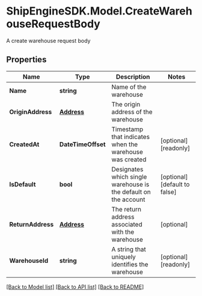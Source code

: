 # ShipEngineSDK.Model.CreateWarehouseRequestBody
A create warehouse request body

## Properties

Name | Type | Description | Notes
------------ | ------------- | ------------- | -------------
**Name** | **string** | Name of the warehouse | 
**OriginAddress** | [**Address**](Address.md) | The origin address of the warehouse | 
**CreatedAt** | **DateTimeOffset** | Timestamp that indicates when the warehouse was created | [optional] [readonly] 
**IsDefault** | **bool** | Designates which single warehouse is the default on the account | [optional] [default to false]
**ReturnAddress** | [**Address**](Address.md) | The return address associated with the warehouse | [optional] 
**WarehouseId** | **string** | A string that uniquely identifies the warehouse | [optional] [readonly] 

[[Back to Model list]](../../README.md#documentation-for-models) [[Back to API list]](../../README.md#documentation-for-api-endpoints) [[Back to README]](../../README.md)

